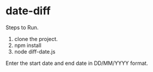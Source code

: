 # date-diff

Steps to Run.

1. clone the project.
2. npm install
3. node diff-date.js

Enter the start date and end date in DD/MM/YYYY format.
